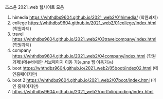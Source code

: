 조소윤
2021_web 웹사이트 모음

1. himedia https://whthdbs9604.github.io/2021_web2/01himedia/ (학원과제)
2. college https://whthdbs9604.github.io/2021_web2/01college/index.html (학원과제)
3. travel https://whthdbs9604.github.io/2021_web2/03travelcompany/index.html (학원과제)
4. company https://whthdbs9604.github.io/2021_web2/04company/index.html
  (학원과제)(메뉴바에만 서브페이지 이동 가능,sns 웹 이동가능)
5. boot https://whthdbs9604.github.io/2021_web2/05boot/index02.html (메인홈페이지만)
6. boot 2 https://whthdbs9604.github.io/2021_web2/07boot/index.html (메인 홈페이지만)
7. https://whthdbs9604.github.io/2021_web2/portfolio/coding/index.html
